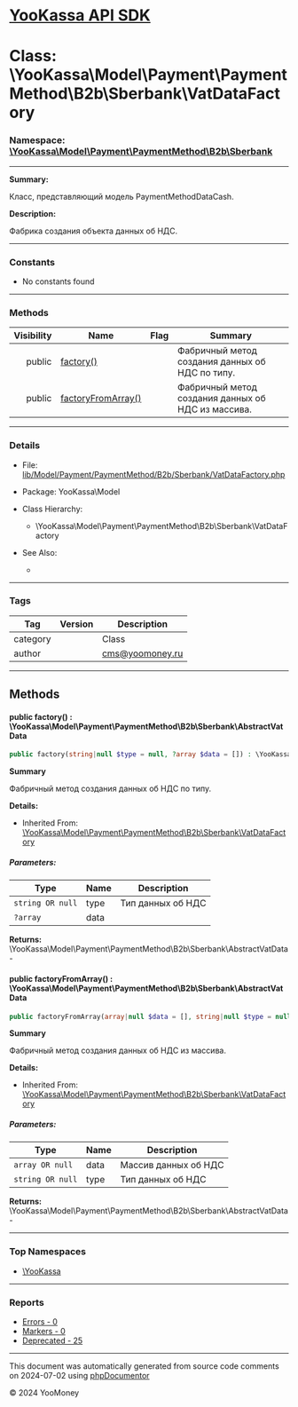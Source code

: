 # [YooKassa API SDK](../home.md)

# Class: \YooKassa\Model\Payment\PaymentMethod\B2b\Sberbank\VatDataFactory
### Namespace: [\YooKassa\Model\Payment\PaymentMethod\B2b\Sberbank](../namespaces/yookassa-model-payment-paymentmethod-b2b-sberbank.md)
---
**Summary:**

Класс, представляющий модель PaymentMethodDataCash.

**Description:**

Фабрика создания объекта данных об НДС.

---
### Constants
* No constants found

---
### Methods
| Visibility | Name | Flag | Summary |
| ----------:| ---- | ---- | ------- |
| public | [factory()](../classes/YooKassa-Model-Payment-PaymentMethod-B2b-Sberbank-VatDataFactory.md#method_factory) |  | Фабричный метод создания данных об НДС по типу. |
| public | [factoryFromArray()](../classes/YooKassa-Model-Payment-PaymentMethod-B2b-Sberbank-VatDataFactory.md#method_factoryFromArray) |  | Фабричный метод создания данных об НДС из массива. |

---
### Details
* File: [lib/Model/Payment/PaymentMethod/B2b/Sberbank/VatDataFactory.php](../../lib/Model/Payment/PaymentMethod/B2b/Sberbank/VatDataFactory.php)
* Package: YooKassa\Model
* Class Hierarchy:
  * \YooKassa\Model\Payment\PaymentMethod\B2b\Sberbank\VatDataFactory

* See Also:
  * [](https://yookassa.ru/developers/api)

---
### Tags
| Tag | Version | Description |
| --- | ------- | ----------- |
| category |  | Class |
| author |  | cms@yoomoney.ru |

---
## Methods
<a name="method_factory" class="anchor"></a>
#### public factory() : \YooKassa\Model\Payment\PaymentMethod\B2b\Sberbank\AbstractVatData

```php
public factory(string|null $type = null, ?array $data = []) : \YooKassa\Model\Payment\PaymentMethod\B2b\Sberbank\AbstractVatData
```

**Summary**

Фабричный метод создания данных об НДС по типу.

**Details:**
* Inherited From: [\YooKassa\Model\Payment\PaymentMethod\B2b\Sberbank\VatDataFactory](../classes/YooKassa-Model-Payment-PaymentMethod-B2b-Sberbank-VatDataFactory.md)

##### Parameters:
| Type | Name | Description |
| ---- | ---- | ----------- |
| <code lang="php">string OR null</code> | type  | Тип данных об НДС |
| <code lang="php">?array</code> | data  |  |

**Returns:** \YooKassa\Model\Payment\PaymentMethod\B2b\Sberbank\AbstractVatData - 


<a name="method_factoryFromArray" class="anchor"></a>
#### public factoryFromArray() : \YooKassa\Model\Payment\PaymentMethod\B2b\Sberbank\AbstractVatData

```php
public factoryFromArray(array|null $data = [], string|null $type = null) : \YooKassa\Model\Payment\PaymentMethod\B2b\Sberbank\AbstractVatData
```

**Summary**

Фабричный метод создания данных об НДС из массива.

**Details:**
* Inherited From: [\YooKassa\Model\Payment\PaymentMethod\B2b\Sberbank\VatDataFactory](../classes/YooKassa-Model-Payment-PaymentMethod-B2b-Sberbank-VatDataFactory.md)

##### Parameters:
| Type | Name | Description |
| ---- | ---- | ----------- |
| <code lang="php">array OR null</code> | data  | Массив данных об НДС |
| <code lang="php">string OR null</code> | type  | Тип данных об НДС |

**Returns:** \YooKassa\Model\Payment\PaymentMethod\B2b\Sberbank\AbstractVatData - 



---

### Top Namespaces

* [\YooKassa](../namespaces/yookassa.md)

---

### Reports
* [Errors - 0](../reports/errors.md)
* [Markers - 0](../reports/markers.md)
* [Deprecated - 25](../reports/deprecated.md)

---

This document was automatically generated from source code comments on 2024-07-02 using [phpDocumentor](http://www.phpdoc.org/)

&copy; 2024 YooMoney